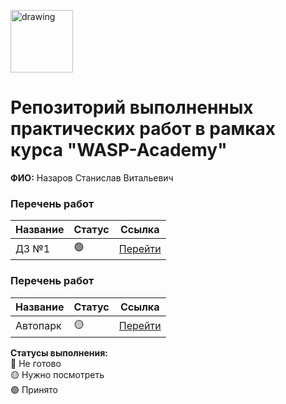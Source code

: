 <a href="https://wasp-academy.com"><img src="https://wasp-academy.com/Resources/wasp-logo.png" alt="drawing" width="100"/></a>

# Репозиторий выполненных практических работ в рамках курса "WASP-Academy"
**ФИО:** Назаров Станислав Витальевич

### Перечень работ

Название          | Статус | Ссылка
------------------|--------|--------
ДЗ №1             | 🟢    | <a href="https://github.com/pauker-vielleicht/wasp_homework/tree/main/first_task">Перейти</a>
 
### Перечень работ

Название          | Статус | Ссылка
------------------|--------|--------
Автопарк          | 🟡    | <a href="https://github.com/pauker-vielleicht/wasp_homework/tree/master/autopark">Перейти</a>

**Статусы выполнения:** <br>
🔴 Не готово <br>
🟡 Нужно посмотреть <br>
🟢 Принято <br>
